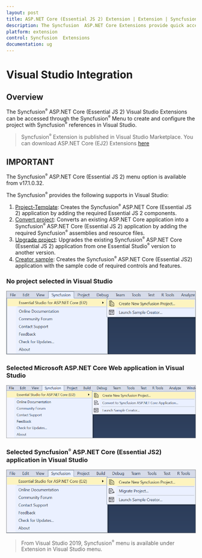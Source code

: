 ```yaml
---
layout: post
title: ASP.NET Core (Essential JS 2) Extension | Extension | Syncfusion
description: The Syncfusion  ASP.NET Core Extensions provide quick access to create or configure the Syncfusion ASP.NET projects along with Essential JS 2 components.
platform: extension
control: Syncfusion  Extensions
documentation: ug
---
```


# Visual Studio Integration

## Overview

The Syncfusion<sup style="font-size:70%">&reg;</sup>  ASP.NET Core (Essential JS 2) Visual Studio Extensions can be accessed through the Syncfusion<sup style="font-size:70%">&reg;</sup>  Menu to create and configure the project with Syncfusion<sup style="font-size:70%">&reg;</sup>  references in Visual Studio.

> Syncfusion<sup style="font-size:70%">&reg;</sup>  Extension is published in Visual Studio Marketplace. You can download ASP.NET Core (EJ2) Extensions [here](https://marketplace.visualstudio.com/items?itemName=SyncfusionInc.ASPNETCoreExtensions)

## IMPORTANT

The Syncfusion<sup style="font-size:70%">&reg;</sup>  ASP.NET Core (Essential JS 2) menu option is available from v17.1.0.32.

The Syncfusion<sup style="font-size:70%">&reg;</sup>  provides the following supports in Visual Studio:

1. [Project-Template](syncfusion-project-templates):  Creates the Syncfusion<sup style="font-size:70%">&reg;</sup>  ASP.NET Core (Essential JS 2) application by adding the required Essential JS 2 components.
2. [Convert project](project-conversion): Converts an existing ASP.NET Core application into a Syncfusion<sup style="font-size:70%">&reg;</sup>  ASP.NET Core (Essential JS 2) application by adding the required Syncfusion<sup style="font-size:70%">&reg;</sup>  assemblies and resource files.
3. [Upgrade project](project-migration): Upgrades the existing Syncfusion<sup style="font-size:70%">&reg;</sup>  ASP.NET Core (Essential JS 2) application from one Essential Studio<sup style="font-size:70%">&reg;</sup>  version to another version.
4. [Creator sample](sample-creator): Creates the Syncfusion<sup style="font-size:70%">&reg;</sup>  ASP.NET Core (Essential JS2) application with the sample code of required controls and features.

### No project selected in Visual Studio

![no project selected](images/no-project-selected.png)

### Selected Microsoft ASP.NET Core Web application in Visual Studio

![selected microsoft](images/selected-project.png)

### Selected Syncfusion<sup style="font-size:70%">&reg;</sup>  ASP.NET Core (Essential JS2) application in Visual Studio

![selected syncfusion](images/selected-syncfusion-project.png)

> From Visual Studio 2019, Syncfusion<sup style="font-size:70%">&reg;</sup>  menu is available under Extension in Visual Studio menu.
